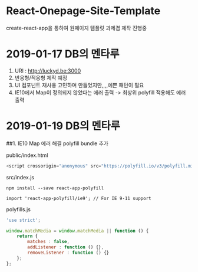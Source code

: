 # React-Onepage-Site-Template
create-react-app을 통하여 원페이지 템플릿 과제겸 제작 진행중

2019-01-17 DB의 멘타루
=============
 1. URI : http://luckyd.be:3000
 2. 반응형/적응형 제작 예정
 3. UI 컴포넌트 재사용 고민하며 만들었지만,,,,예쁜 패턴이 필요
 4. IE10에서 Map이 정의되지 않았다는 에러 출력 -> 최상위 polyfill 적용해도 에러 출력

2019-01-19 DB의 멘타루
=============

##1. IE10 Map 에러 해결
polyfill bundle 추가

public/index.html
```javascript
<script crossorigin="anonymous" src="https://polyfill.io/v3/polyfill.min.js?features=default%2CMap%2CObject.setPrototypeOf"></script>
```
src/index.js
```
npm install --save react-app-polyfill
```
```
import 'react-app-polyfill/ie9'; // For IE 9-11 support
```

polyfills.js
```javascript
'use strict';

window.matchMedia = window.matchMedia || function () { 
	return { 
		matches : false, 
		addListener : function () {}, 
		removeListener : function () {} 
	}; 
};
```
